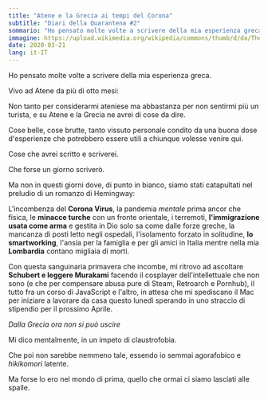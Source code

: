 ```yaml
---
title: "Atene e la Grecia ai tempi del Corona"
subtitle: "Diari della Quarantena #2"
sommario: "Ho pensato molte volte a scrivere della mia esperienza greca..."
immagine: https://upload.wikimedia.org/wikipedia/commons/thumb/d/da/The_Parthenon_in_Athens.jpg/1024px-The_Parthenon_in_Athens.jpg
date: 2020-03-21
lang: it-IT
---
```


Ho pensato molte volte a scrivere della mia esperienza greca.

Vivo ad Atene da più di otto mesi: 

Non tanto per considerarmi ateniese ma abbastanza per non sentirmi più un turista, e su Atene e la Grecia ne avrei di cose da dire.

Cose belle, cose brutte, tanto vissuto personale condito da una buona dose d'esperienze che potrebbero essere utili a chiunque volesse venire qui.

Cose che avrei scritto e scriverei.

Che forse un giorno scriverò.

Ma non in questi giorni dove, di punto in bianco, siamo stati catapultati nel preludio di un romanzo di Hemingway:

L'incombenza del **Corona Virus**, la pandemia _mentale_ prima ancor che fisica, le **minacce turche** con un fronte orientale, i terremoti, **l'immigrazione usata come arma** e gestita in Dio solo sa come dalle forze greche, la mancanza di posti letto negli ospedali, l'isolamento forzato in solitudine, **lo smartworking**, l'ansia per la famiglia e per gli amici in Italia mentre nella mia **Lombardia** contano migliaia di morti.

Con questa sanguinaria primavera che incombe, mi ritrovo ad ascoltare **Schubert e leggere Murakami** facendo il cosplayer dell'intellettuale che non sono (e che per compensare abusa pure di Steam, Retroarch e Pornhub), il tutto fra un corso di JavaScript e l'altro, in attesa che mi spediscano il Mac per iniziare a lavorare da casa questo lunedì sperando in uno straccio di stipendio per il prossimo Aprile.

_Dalla Grecia ora non si può uscire_

Mi dico mentalmente, in un impeto di claustrofobia.

Che poi non sarebbe nemmeno tale, essendo io semmai agorafobico e _hikikomori_ latente.

Ma forse lo ero nel mondo di prima, quello che ormai ci siamo lasciati alle spalle.
